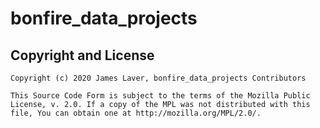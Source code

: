 <!-- [hex](https://hex.pm/bonfire_data_projects) [hexdocs](https://hexdocs.pm/bonfire_data_projects) -->

# bonfire\_data\_projects

## Copyright and License

    Copyright (c) 2020 James Laver, bonfire_data_projects Contributors
    
    This Source Code Form is subject to the terms of the Mozilla Public
    License, v. 2.0. If a copy of the MPL was not distributed with this
    file, You can obtain one at http://mozilla.org/MPL/2.0/.

